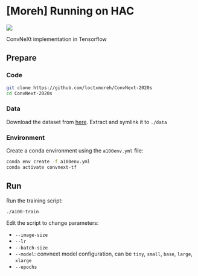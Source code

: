 # [Moreh] Running on HAC
![](https://badgen.net/badge/Nvidia-A100/passed/green)

ConvNeXt implementation in Tensorflow

## Prepare

### Code
```bash
git clone https://github.com/loctxmoreh/ConvNext-2020s
cd ConvNext-2020s
```

### Data
Download the dataset from [here](https://storage.googleapis.com/mledu-datasets/cats_and_dogs_filtered.zip).
Extract and symlink it to `./data`

### Environment
Create a conda environment using the `a100env.yml` file:
```bash
conda env create -f a100env.yml
conda activate convnext-tf
```

## Run
Run the training script:
```bash
./a100-train
```

Edit the script to change parameters:
- `--image-size`
- `--lr`
- `--batch-size`
- `--model`: convnext model configuration, can be `tiny`, `small`, `base`, `large`, `xlarge`
- `--epochs`
